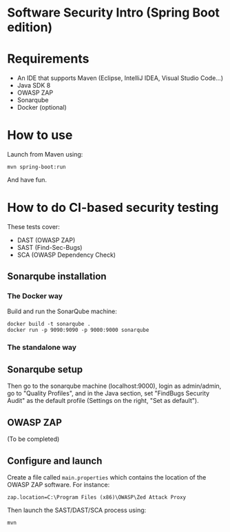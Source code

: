 # Software Security Intro (Spring Boot edition)

# Requirements

* An IDE that supports Maven (Eclipse, IntelliJ IDEA, Visual Studio Code...)
* Java SDK 8
* OWASP ZAP
* Sonarqube
* Docker (optional)

# How to use

Launch from Maven using:

```shell
mvn spring-boot:run
```
And have fun.

# How to do CI-based security testing

These tests cover:

* DAST (OWASP ZAP)
* SAST (Find-Sec-Bugs)
* SCA (OWASP Dependency Check)

## Sonarqube installation

### The Docker way

Build and run the SonarQube machine:

```shell
docker build -t sonarqube .
docker run -p 9090:9090 -p 9000:9000 sonarqube
```

### The standalone way

## Sonarqube setup

Then go to the sonarqube machine (localhost:9000), login as admin/admin, go to
"Quality Profiles", and in the Java section, set "FindBugs Security Audit" as
the default profile (Settings on the right, "Set as default").

## OWASP ZAP

(To be completed)

## Configure and launch

Create a file called `main.properties` which contains the location of the OWASP
ZAP software. For instance:

```
zap.location=C:\Program Files (x86)\OWASP\Zed Attack Proxy
```

Then launch the SAST/DAST/SCA process using:

```shell
mvn
```